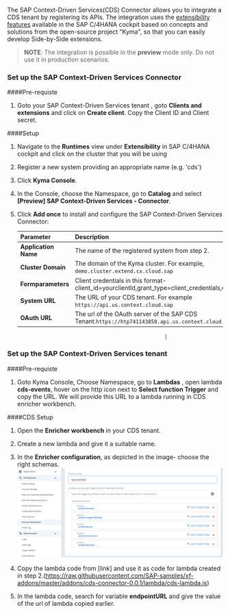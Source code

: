 
The SAP Context-Driven Services(CDS) Connector allows you to integrate a CDS tenant by registering its APIs.  The integration uses the [extensibility features](https://help.sap.com/viewer/0815bc232f5140bba54a58ab15c82e99/Current/en-US/9ed15aa6eac34b948693955da0c90174.html) available in the SAP C/4HANA cockpit based on concepts and solutions from the open-source project "Kyma", so that you can easily develop Side-by-Side extensions. 

> **NOTE**: The integration is possible in the **preview** mode only. Do not use it in production scenarios.

### Set up the SAP Context-Driven Services Connector

####Pre-requiste
1. Goto your SAP Context-Driven Services tenant , goto **Clients and extensions** and click on **Create client**. Copy the Client ID and Client secret.

####Setup
1. Navigate to the **Runtimes** view under **Extensibility** in SAP C/4HANA cockpit and click on the cluster that you will be using
2. Register a new system providing an appropriate name (e.g. 'cds')
3. Click **Kyma Console**.
4. In the Console, choose the Namespace, go to **Catalog** and select **[Preview] SAP Context-Driven Services - Connector**.
5. Click **Add once** to install and configure the SAP  Context-Driven Services Connector:

    | Parameter            | Description                                                                                    |
    | -------------------- | ---------------------------------------------------------------------------------------------- |
    | **Application Name** | The name of the registered system from step 2.                                                 |
    | **Cluster Domain**   | The domain of the Kyma cluster. For example, `demo.cluster.extend.cx.cloud.sap`                |
    | **Formparameters**   | Client credentials in this format- client_id=yourclientId,grant_type=client_credentials,client_secret=yoursecret    
    | **System URL**       | The URL of your CDS tenant. For example `https://api.us.context.cloud.sap` |
    | **OAuth URL**        | The url of the OAuth server of the SAP CDS Tenant.`https://htp741143850.api.us.context.cloud.sap/uaa/oauth/token`   
                                                       
                                                       |


### Set up the SAP Context-Driven Services tenant

####Pre-requiste
1. Goto Kyma Console, Choose Namespace, go to **Lambdas** , open lambda **cds-events**, hover on the http icon next to **Select function Trigger** and copy the URL. We will provide this URL to a lambda running in CDS enricher workbench.

####CDS Setup
1. Open the **Enricher workbench** in your CDS tenant.

2. Create a new lambda and give it a suitable name.
3. In the **Enricher configuration**, as depicted in the image- choose the right schemas.
![schema](./assets/cds-lambda-schema.png)

4. Copy the lambda code from [link] and use it as code for lambda created in step 2.(https://raw.githubusercontent.com/SAP-samples/xf-addons/master/addons/cds-connector-0.0.1/lambda/cds-lambda.js)

5. In the lambda code, search for variable **endpointURL** and give the value of the url of lambda copied earlier.
